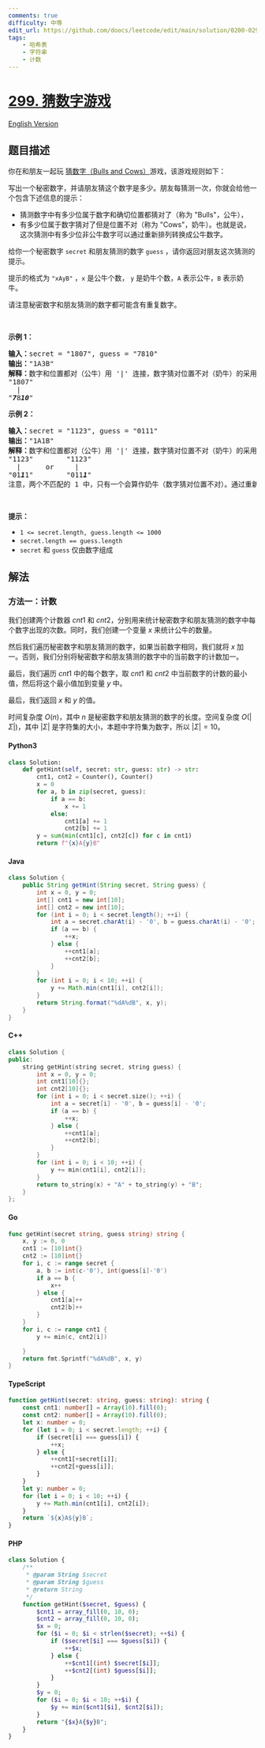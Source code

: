```yaml
---
comments: true
difficulty: 中等
edit_url: https://github.com/doocs/leetcode/edit/main/solution/0200-0299/0299.Bulls%20and%20Cows/README.md
tags:
    - 哈希表
    - 字符串
    - 计数
---
```


<!-- problem:start -->

# [299. 猜数字游戏](https://leetcode.cn/problems/bulls-and-cows)

[English Version](/solution/0200-0299/0299.Bulls%20and%20Cows/README_EN.md)

## 题目描述

<!-- description:start -->

<p>你在和朋友一起玩 <a href="https://baike.baidu.com/item/%E7%8C%9C%E6%95%B0%E5%AD%97/83200?fromtitle=Bulls+and+Cows&amp;fromid=12003488&amp;fr=aladdin" target="_blank">猜数字（Bulls and Cows）</a>游戏，该游戏规则如下：</p>

<p>写出一个秘密数字，并请朋友猜这个数字是多少。朋友每猜测一次，你就会给他一个包含下述信息的提示：</p>

<ul>
	<li>猜测数字中有多少位属于数字和确切位置都猜对了（称为 "Bulls"，公牛），</li>
	<li>有多少位属于数字猜对了但是位置不对（称为 "Cows"，奶牛）。也就是说，这次猜测中有多少位非公牛数字可以通过重新排列转换成公牛数字。</li>
</ul>

<p>给你一个秘密数字&nbsp;<code>secret</code> 和朋友猜测的数字&nbsp;<code>guess</code> ，请你返回对朋友这次猜测的提示。</p>

<p>提示的格式为 <code>"xAyB"</code> ，<code>x</code> 是公牛个数， <code>y</code> 是奶牛个数，<code>A</code> 表示公牛，<code>B</code>&nbsp;表示奶牛。</p>

<p>请注意秘密数字和朋友猜测的数字都可能含有重复数字。</p>

<p>&nbsp;</p>

<p><strong>示例 1：</strong></p>

<pre>
<strong>输入：</strong>secret = "1807", guess = "7810"
<strong>输出：</strong>"1A3B"
<strong>解释：</strong>数字和位置都对（公牛）用 '|' 连接，数字猜对位置不对（奶牛）的采用斜体加粗标识。
"1807"
  |
"<em><strong>7</strong></em>8<em><strong>10</strong></em>"</pre>

<p><strong>示例 2：</strong></p>

<pre>
<strong>输入：</strong>secret = "1123", guess = "0111"
<strong>输出：</strong>"1A1B"
<strong>解释：</strong>数字和位置都对（公牛）用 '|' 连接，数字猜对位置不对（奶牛）的采用斜体加粗标识。
"1123"        "1123"
  |      or     |
"01<em><strong>1</strong></em>1"        "011<em><strong>1</strong></em>"
注意，两个不匹配的 1 中，只有一个会算作奶牛（数字猜对位置不对）。通过重新排列非公牛数字，其中仅有一个 1 可以成为公牛数字。</pre>

<p>&nbsp;</p>

<p><strong>提示：</strong></p>

<ul>
	<li><code>1 &lt;= secret.length, guess.length &lt;= 1000</code></li>
	<li><code>secret.length == guess.length</code></li>
	<li><code>secret</code> 和 <code>guess</code> 仅由数字组成</li>
</ul>

<!-- description:end -->

## 解法

<!-- solution:start -->

### 方法一：计数

我们创建两个计数器 $cnt1$ 和 $cnt2$，分别用来统计秘密数字和朋友猜测的数字中每个数字出现的次数。同时，我们创建一个变量 $x$ 来统计公牛的数量。

然后我们遍历秘密数字和朋友猜测的数字，如果当前数字相同，我们就将 $x$ 加一。否则，我们分别将秘密数字和朋友猜测的数字中的当前数字的计数加一。

最后，我们遍历 $cnt1$ 中的每个数字，取 $cnt1$ 和 $cnt2$ 中当前数字的计数的最小值，然后将这个最小值加到变量 $y$ 中。

最后，我们返回 $x$ 和 $y$ 的值。

时间复杂度 $O(n)$，其中 $n$ 是秘密数字和朋友猜测的数字的长度。空间复杂度 $O(|\Sigma|)$，其中 $|\Sigma|$ 是字符集的大小，本题中字符集为数字，所以 $|\Sigma| = 10$。

<!-- tabs:start -->

#### Python3

```python
class Solution:
    def getHint(self, secret: str, guess: str) -> str:
        cnt1, cnt2 = Counter(), Counter()
        x = 0
        for a, b in zip(secret, guess):
            if a == b:
                x += 1
            else:
                cnt1[a] += 1
                cnt2[b] += 1
        y = sum(min(cnt1[c], cnt2[c]) for c in cnt1)
        return f"{x}A{y}B"
```

#### Java

```java
class Solution {
    public String getHint(String secret, String guess) {
        int x = 0, y = 0;
        int[] cnt1 = new int[10];
        int[] cnt2 = new int[10];
        for (int i = 0; i < secret.length(); ++i) {
            int a = secret.charAt(i) - '0', b = guess.charAt(i) - '0';
            if (a == b) {
                ++x;
            } else {
                ++cnt1[a];
                ++cnt2[b];
            }
        }
        for (int i = 0; i < 10; ++i) {
            y += Math.min(cnt1[i], cnt2[i]);
        }
        return String.format("%dA%dB", x, y);
    }
}
```

#### C++

```cpp
class Solution {
public:
    string getHint(string secret, string guess) {
        int x = 0, y = 0;
        int cnt1[10]{};
        int cnt2[10]{};
        for (int i = 0; i < secret.size(); ++i) {
            int a = secret[i] - '0', b = guess[i] - '0';
            if (a == b) {
                ++x;
            } else {
                ++cnt1[a];
                ++cnt2[b];
            }
        }
        for (int i = 0; i < 10; ++i) {
            y += min(cnt1[i], cnt2[i]);
        }
        return to_string(x) + "A" + to_string(y) + "B";
    }
};
```

#### Go

```go
func getHint(secret string, guess string) string {
	x, y := 0, 0
	cnt1 := [10]int{}
	cnt2 := [10]int{}
	for i, c := range secret {
		a, b := int(c-'0'), int(guess[i]-'0')
		if a == b {
			x++
		} else {
			cnt1[a]++
			cnt2[b]++
		}
	}
	for i, c := range cnt1 {
		y += min(c, cnt2[i])

	}
	return fmt.Sprintf("%dA%dB", x, y)
}
```

#### TypeScript

```ts
function getHint(secret: string, guess: string): string {
    const cnt1: number[] = Array(10).fill(0);
    const cnt2: number[] = Array(10).fill(0);
    let x: number = 0;
    for (let i = 0; i < secret.length; ++i) {
        if (secret[i] === guess[i]) {
            ++x;
        } else {
            ++cnt1[+secret[i]];
            ++cnt2[+guess[i]];
        }
    }
    let y: number = 0;
    for (let i = 0; i < 10; ++i) {
        y += Math.min(cnt1[i], cnt2[i]);
    }
    return `${x}A${y}B`;
}
```

#### PHP

```php
class Solution {
    /**
     * @param String $secret
     * @param String $guess
     * @return String
     */
    function getHint($secret, $guess) {
        $cnt1 = array_fill(0, 10, 0);
        $cnt2 = array_fill(0, 10, 0);
        $x = 0;
        for ($i = 0; $i < strlen($secret); ++$i) {
            if ($secret[$i] === $guess[$i]) {
                ++$x;
            } else {
                ++$cnt1[(int) $secret[$i]];
                ++$cnt2[(int) $guess[$i]];
            }
        }
        $y = 0;
        for ($i = 0; $i < 10; ++$i) {
            $y += min($cnt1[$i], $cnt2[$i]);
        }
        return "{$x}A{$y}B";
    }
}
```

<!-- tabs:end -->

<!-- solution:end -->

<!-- problem:end -->
